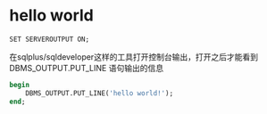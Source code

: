 # hello world

```
SET SERVEROUTPUT ON;
```
在sqlplus/sqldeveloper这样的工具打开控制台输出，打开之后才能看到DBMS_OUTPUT.PUT_LINE 语句输出的信息

``` sql
begin
    DBMS_OUTPUT.PUT_LINE('hello world!');
end;
```




